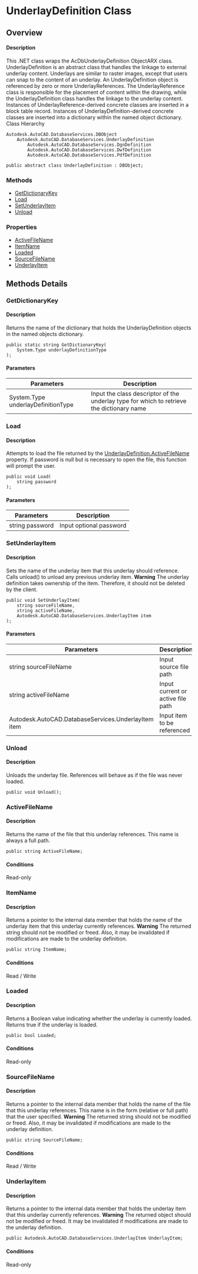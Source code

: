 # UnderlayDefinition Class

## Overview

#### Description
This .NET class wraps the AcDbUnderlayDefinition ObjectARX class. 
UnderlayDefinition is an abstract class that handles the linkage to external underlay content. Underlays are similar to raster images, except that users can snap to the content of an underlay. 
An UnderlayDefinition object is referenced by zero or more UnderlayReferences. The UnderlayReference class is responsible for the placement of content within the drawing, while the UnderlayDefinition class handles the linkage to the underlay content. Instances of UnderlayReference-derived concrete classes are inserted in a block table record. Instances of UnderlayDefinition-derived concrete classes are inserted into a dictionary within the named object dictionary.
Class Hierarchy
```text
Autodesk.AutoCAD.DatabaseServices.DBObject
    Autodesk.AutoCAD.DatabaseServices.UnderlayDefinition
        Autodesk.AutoCAD.DatabaseServices.DgnDefinition
        Autodesk.AutoCAD.DatabaseServices.DwfDefinition
        Autodesk.AutoCAD.DatabaseServices.PdfDefinition
```

```text
public abstract class UnderlayDefinition : DBObject;
```

### Methods

- [GetDictionaryKey](#getdictionarykey)
- [Load](#load)
- [SetUnderlayItem](#setunderlayitem)
- [Unload](#unload)

### Properties

- [ActiveFileName](#activefilename)
- [ItemName](#itemname)
- [Loaded](#loaded)
- [SourceFileName](#sourcefilename)
- [UnderlayItem](#underlayitem)


## Methods Details

### GetDictionaryKey

#### Description
Returns the name of the dictionary that holds the UnderlayDefinition objects in the named objects dictionary.
```text
public static string GetDictionaryKey(
    System.Type underlayDefinitionType
);
```

#### Parameters

| Parameters | Description |
| --- | --- |
| System.Type underlayDefinitionType | Input the class descriptor of the underlay type for which to retrieve the dictionary name |

### Load

#### Description
Attempts to load the file returned by the [UnderlayDefinition.ActiveFileName](Autodesk_AutoCAD_DatabaseServices_UnderlayDefinition_ActiveFileName.md) property. If password is null but is necessary to open the file, this function will prompt the user.
```text
public void Load(
    string password
);
```

#### Parameters

| Parameters | Description |
| --- | --- |
| string password | Input optional password |

### SetUnderlayItem

#### Description
Sets the name of the underlay item that this underlay should reference. Calls unload() to unload any previous underlay item. 
**Warning** The underlay definition takes ownership of the item. Therefore, it should not be deleted by the client. 
```text
public void SetUnderlayItem(
    string sourceFileName, 
    string activeFileName, 
    Autodesk.AutoCAD.DatabaseServices.UnderlayItem item
);
```

#### Parameters

| Parameters | Description |
| --- | --- |
| string sourceFileName | Input source file path |
| string activeFileName | Input current or active file path |
| Autodesk.AutoCAD.DatabaseServices.UnderlayItem item | Input item to be referenced |

### Unload

#### Description
Unloads the underlay file. References will behave as if the file was never loaded.
```text
public void Unload();
```

### ActiveFileName

#### Description
Returns the name of the file that this underlay references. This name is always a full path.
```text
public string ActiveFileName;
```

#### Conditions
Read-only
### ItemName

#### Description
Returns a pointer to the internal data member that holds the name of the underlay item that this underlay currently references. 
**Warning** The returned string should not be modified or freed. Also, it may be invalidated if modifications are made to the underlay definition. 
```text
public string ItemName;
```

#### Conditions
Read / Write
### Loaded

#### Description
Returns a Boolean value indicating whether the underlay is currently loaded. 
Returns true if the underlay is loaded.
```text
public bool Loaded;
```

#### Conditions
Read-only
### SourceFileName

#### Description
Returns a pointer to the internal data member that holds the name of the file that this underlay references. This name is in the form (relative or full path) that the user specified. 
**Warning** The returned string should not be modified or freed. Also, it may be invalidated if modifications are made to the underlay definition. 
```text
public string SourceFileName;
```

#### Conditions
Read / Write
### UnderlayItem

#### Description
Returns a pointer to the internal data member that holds the underlay item that this underlay currently references. 
**Warning** The returned object should not be modified or freed. It may be invalidated if modifications are made to the underlay definition. 
```text
public Autodesk.AutoCAD.DatabaseServices.UnderlayItem UnderlayItem;
```

#### Conditions
Read-only
